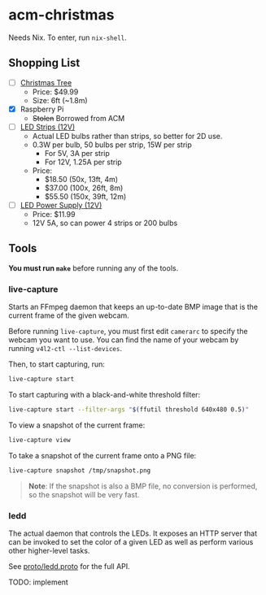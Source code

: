 # acm-christmas

Needs Nix. To enter, run `nix-shell`.

## Shopping List

- [ ] [Christmas Tree](https://www.amazon.com/Best-Choice-Products-Artificial-Christmas/dp/B018FDYGVM)
    - Price: $49.99
    - Size: 6ft (~1.8m)
- [x] Raspberry Pi
    - ~~Stolen~~ Borrowed from ACM
- [ ] [LED Strips (12V)](https://www.amazon.com/ALITOVE-LED-Individually-Addressable-Waterproof/dp/B01AG923EU)
    - Actual LED bulbs rather than strips, so better for 2D use.
    - 0.3W per bulb, 50 bulbs per strip, 15W per strip
        - For 5V, 3A per strip
        - For 12V, 1.25A per strip
    - Price:
        - $18.50 (50x, 13ft, 4m)
        - $37.00 (100x, 26ft, 8m)
        - $55.50 (150x, 39ft, 12m)
- [ ] [LED Power Supply (12V)](https://www.amazon.com/ALITOVE-Adapter-Converter-100-240V-5-5x2-1mm/dp/B01GEA8PQA)
    - Price: $11.99
    - 12V 5A, so can power 4 strips or 200 bulbs

## Tools

**You must run `make`** before running any of the tools.

### live-capture

Starts an FFmpeg daemon that keeps an up-to-date BMP image that is the
current frame of the given webcam.

Before running `live-capture`, you must first edit `camerarc` to specify the
webcam you want to use. You can find the name of your webcam by running
`v4l2-ctl --list-devices`.

Then, to start capturing, run:

```sh
live-capture start
```

To start capturing with a black-and-white threshold filter:

```sh
live-capture start --filter-args "$(ffutil threshold 640x480 0.5)"
```

To view a snapshot of the current frame:

```sh
live-capture view
```

To take a snapshot of the current frame onto a PNG file:

```sh
live-capture snapshot /tmp/snapshot.png
```

> **Note**: If the snapshot is also a BMP file, no conversion is performed, so
> the snapshot will be very fast.

### ledd

The actual daemon that controls the LEDs. It exposes an HTTP server that can be
invoked to set the color of a given LED as well as perform various other
higher-level tasks.

See [proto/ledd.proto](proto/ledd.proto) for the full API.

TODO: implement
